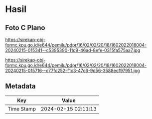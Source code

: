 # Hasil

## Foto C Plano

https://sirekap-obj-formc.kpu.go.id/e644/pemilu/pdpr/16/02/02/20/18/1602022018004-20240215-015341--c5395390-11d9-46ad-8efe-0315fa575aa7.jpg

https://sirekap-obj-formc.kpu.go.id/e644/pemilu/pdpr/16/02/02/20/18/1602022018004-20240215-015716--c77fc252-f1c3-47c6-9d56-3588ecf97951.jpg


## Metadata

| Key        | Value               |
| ---------- | ------------------- |
| Time Stamp | 2024-02-15 02:11:13 |




